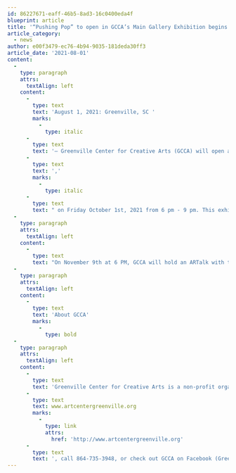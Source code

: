 ```yaml
---
id: 86227671-eaff-46b5-8ad3-16c0400eda4f
blueprint: article
title: '“Pushing Pop” to open in GCCA’s Main Gallery Exhibition begins First Friday, October 1st'
article_category:
  - news
author: e00f3479-ec76-4b94-9035-181deda30ff3
article_date: '2021-08-01'
content:
  -
    type: paragraph
    attrs:
      textAlign: left
    content:
      -
        type: text
        text: 'August 1, 2021: Greenville, SC '
        marks:
          -
            type: italic
      -
        type: text
        text: '– Greenville Center for Creative Arts (GCCA) will open a new Main Gallery exhibition, Pushing Pop'
      -
        type: text
        text: ','
        marks:
          -
            type: italic
      -
        type: text
        text: " on Friday October 1st, 2021 from 6 pm - 9 pm. This exhibition will be located in the Main Gallery and will be on display until November 24th, 2021. In Pushing Pop, thirteen artists from Upstate South Carolina revisit the Pop Art movement. These multi-generational artists explore the original movement while integrating contemporary insights. The featured artists are John Acorn, A-N-D, Kent Ambler, Larry Bennett, Adam Burgess, Patricia Crandall, Kymberly Day, Peggy Tanner Day, Steve Garner, Diane Hopkins Hughs, Gary Huntoon, Carey Morton, & Ryan Roth.\_"
  -
    type: paragraph
    attrs:
      textAlign: left
    content:
      -
        type: text
        text: "On November 9th at 6 PM, GCCA will hold an ARTalk with the exhibiting artists in association with the Pushing Pop exhibition.\_"
  -
    type: paragraph
    attrs:
      textAlign: left
    content:
      -
        type: text
        text: 'About GCCA'
        marks:
          -
            type: bold
  -
    type: paragraph
    attrs:
      textAlign: left
    content:
      -
        type: text
        text: 'Greenville Center for Creative Arts is a non-profit organization that aims to enrich the cultural fabric of the community through visual arts promotion, education, and inspiration. For more information, visit '
      -
        type: text
        text: www.artcentergreenville.org
        marks:
          -
            type: link
            attrs:
              href: 'http://www.artcentergreenville.org'
      -
        type: text
        text: ', call 864-735-3948, or check out GCCA on Facebook (Greenville Center for Creative Arts) & Instagram (@artcentergvl).'
---
```

